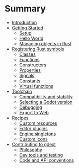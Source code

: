 <!--
  ~ Copyright (c) godot-rust; Bromeon and contributors.
  ~ This Source Code Form is subject to the terms of the Mozilla Public
  ~ License, v. 2.0. If a copy of the MPL was not distributed with this
  ~ file, You can obtain one at https://mozilla.org/MPL/2.0/.
-->

# Summary

- [Introduction](index.md)
- [Getting Started](intro/index.md)
  - [Setup](intro/setup.md)
  - [Hello World](intro/hello-world.md)
  - [Managing objects in Rust](intro/objects.md)
- [Registering Rust symbols](register/index.md)
  - [Classes](register/classes.md)
  - [Functions](register/functions.md)
  - [Constructors](register/constructors.md)
  - [Properties](register/properties.md)
  - [Signals](register/signals.md)
  - [Constants](register/constants.md)
  - [Virtual functions](register/virtual-functions.md)
- [Toolchain](toolchain/index.md)
  - [Compatibility and stability](toolchain/compatibility.md)
  - [Selecting a Godot version](toolchain/godot-version.md)
  - [Debugging](toolchain/debugging.md)
  - [Export to Web](toolchain/export-web.md)
- [Recipes](recipes/index.md)
  - [Custom resources](recipes/custom-resources.md)
  - [Editor plugins](recipes/editor-plugin.md)
  - [Engine singletons](recipes/engine-singleton.md)
  - [Custom icons](recipes/custom-icons.md)
- [Contributing to gdext](contribute/index.md)
  - [Philosophy](contribute/philosophy.md)
  - [Dev tools and testing](contribute/dev-tools.md)
  - [Code and API conventions](contribute/conventions.md)
